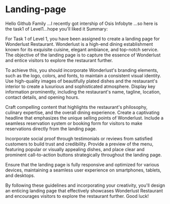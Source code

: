 # Landing-page
Hello Github Family ...I recently got intership of Osis Infobyte ...so here is the task1 of Level1...hope you'll liked it
Summary:

For Task 1 of Level 1, you have been assigned to create a landing page for Wonderlust Restaurant. Wonderlust is a high-end dining establishment known for its exquisite cuisine, elegant ambiance, and top-notch service. The objective of the landing page is to capture the essence of Wonderlust and entice visitors to explore the restaurant further.

To achieve this, you should incorporate Wonderlust's branding elements, such as the logo, colors, and fonts, to maintain a consistent visual identity. Use high-quality images of beautifully plated dishes and the restaurant's interior to create a luxurious and sophisticated atmosphere. Display key information prominently, including the restaurant's name, tagline, location, contact details, and opening hours.

Craft compelling content that highlights the restaurant's philosophy, culinary expertise, and the overall dining experience. Create a captivating headline that emphasizes the unique selling points of Wonderlust. Include a seamless reservation system or booking form for visitors to make reservations directly from the landing page.

Incorporate social proof through testimonials or reviews from satisfied customers to build trust and credibility. Provide a preview of the menu, featuring popular or visually appealing dishes, and place clear and prominent call-to-action buttons strategically throughout the landing page.

Ensure that the landing page is fully responsive and optimized for various devices, maintaining a seamless user experience on smartphones, tablets, and desktops.

By following these guidelines and incorporating your creativity, you'll design an enticing landing page that effectively showcases Wonderlust Restaurant and encourages visitors to explore the restaurant further. Good luck!
